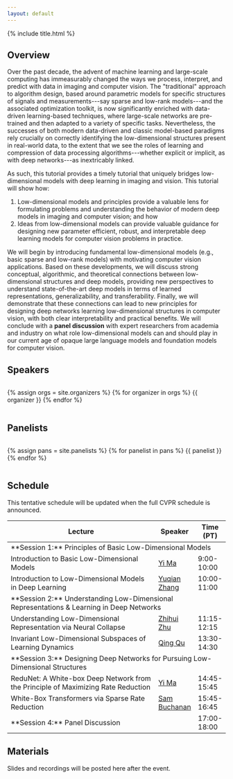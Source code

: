 ```yaml
---
layout: default
---
```


{% include title.html %}

## Overview

Over the past decade, the advent of machine learning and large-scale computing
has immeasurably changed the ways we process, interpret, and predict with data
in imaging and computer vision. The "traditional" approach to algorithm
design, based around parametric models for specific structures of signals and
measurements---say sparse and low-rank models---and the associated optimization
toolkit, is now significantly enriched with data-driven learning-based
techniques, where large-scale networks are pre-trained and then adapted to a
variety of specific tasks. Nevertheless, the successes of both modern
data-driven and classic model-based paradigms rely crucially on correctly
identifying the low-dimensional structures present in real-world data, to the
extent that we see the roles of learning and compression of data processing
algorithms---whether explicit or implicit, as with deep networks---as
inextricably linked.

As such, this tutorial provides a timely tutorial that
uniquely bridges low-dimensional models with deep learning in imaging and
vision. This tutorial will show how:

1. Low-dimensional models and principles provide a valuable lens for
   formulating problems and understanding the behavior of modern deep models in
   imaging and computer vision; and how
2. Ideas from low-dimensional models can provide valuable guidance for
   designing new parameter efficient, robust, and interpretable deep learning
   models for computer vision problems in practice.

We will begin by introducing
fundamental low-dimensional models (e.g., basic sparse and low-rank models)
with motivating computer vision applications.
Based on these developments, we
will discuss strong conceptual, algorithmic, and theoretical connections
between low-dimensional structures and deep models, providing new perspectives
to understand state-of-the-art deep models in terms of learned representations,
generalizability, and transferability.
Finally, we will demonstrate that these
connections can lead to new principles for designing deep networks learning
low-dimensional structures in computer vision, with both clear interpretability
and practical benefits.
We will conclude with a **panel discussion** with expert researchers from academia
and industry on what role low-dimensional models can and should play in our
current age of opaque large language models and foundation models for computer
vision.

## Speakers

<div style="clear: both; display: flex; flex-wrap: wrap; justify-content:
  space-evenly; ">

{% assign orgs = site.organizers %}
{% for organizer in orgs %}
{{ organizer }}
{% endfor %}

</div>

## Panelists

<div style="clear: both; display: flex; flex-wrap: wrap; justify-content:
  space-evenly; ">

{% assign pans = site.panelists %}
{% for panelist in pans %}
{{ panelist }}
{% endfor %}

</div>

## Schedule

This tentative schedule will be updated when the full CVPR schedule is
announced.

<table>
<colgroup>
<col width="69%" />
<col width="17%" />
<col width="14%" />
</colgroup>
<thead>
<tr>
<th>Lecture</th>
<th>Speaker</th>
<th>Time (PT)</th>
</tr>
</thead>
<tbody>
<tr>
<td class="title" colspan="3" markdown="span">
**Session 1:** Principles of Basic Low-Dimensional Models
</td>
</tr>
<tr>
<td markdown="span">
Introduction to Basic Low-Dimensional Models
</td>
<td markdown="span">
  <a href="https://people.eecs.berkeley.edu/~yima/">Yi Ma</a>
</td>
<td markdown="span">
9:00-10:00
</td>
</tr>
<tr>
<td markdown="span">
Introduction to Low-Dimensional Models in Deep Learning
</td>
<td markdown="span">
  <a href="https://sites.google.com/view/yuqianzhang">Yuqian Zhang</a>
</td>
<td markdown="span">
10:00-11:00
</td>
</tr>
<tr>
<td class="title" colspan="3" markdown="span">
**Session 2:** Understanding Low-Dimensional Representations & Learning in Deep Networks
</td>
</tr>
<tr>
<td markdown="span">
Understanding Low-Dimensional Representation via Neural Collapse
</td>
<td markdown="span">
  <a href="https://cse.osu.edu/people/zhu.3440">Zhihui Zhu</a>
</td>
<td markdown="span">
11:15-12:15
</td>
</tr>
<tr>
<td markdown="span">
Invariant Low-Dimensional Subspaces of Learning Dynamics
</td>
<td markdown="span">
  <a href="https://qingqu.engin.umich.edu/">Qing Qu</a>
</td>
<td markdown="span">
13:30-14:30
</td>
</tr>
<tr>
<td class="title" colspan="3" markdown="span">
**Session 3:** Designing Deep Networks for Pursuing Low-Dimensional Structures
</td>
</tr>
<tr>
<td markdown="span">
ReduNet: A White-box Deep Network from the Principle of Maximizing Rate Reduction
</td>
<td markdown="span">
  <a href="https://people.eecs.berkeley.edu/~yima/">Yi Ma</a>
</td>
<td markdown="span">
14:45-15:45
</td>
</tr>
<tr>
<td markdown="span">
White-Box Transformers via Sparse Rate Reduction
</td>
<td markdown="span">
  <a href="https://sdbuchanan.com">Sam Buchanan</a>
</td>
<td markdown="span">
15:45-16:45
</td>
</tr>
<tr>
<td class="title" colspan="2" markdown="span">
**Session 4:** Panel Discussion
</td>
<td markdown="span">
17:00-18:00
</td>
</tr>
</tbody>
</table>

## Materials

Slides and recordings will be posted here after the event.
